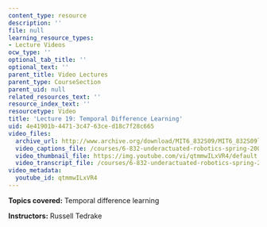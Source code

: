 ```yaml
---
content_type: resource
description: ''
file: null
learning_resource_types:
- Lecture Videos
ocw_type: ''
optional_tab_title: ''
optional_text: ''
parent_title: Video Lectures
parent_type: CourseSection
parent_uid: null
related_resources_text: ''
resource_index_text: ''
resourcetype: Video
title: 'Lecture 19: Temporal Difference Learning'
uid: 4e41901b-4471-3c47-63ce-d18c7f28c665
video_files:
  archive_url: http://www.archive.org/download/MIT6_832S09/MIT6_832S09lec19_300k.mp4
  video_captions_file: /courses/6-832-underactuated-robotics-spring-2009/127e2ce38ef85b7da347c2d9a873a8ba_qtmmwILxVR4.vtt
  video_thumbnail_file: https://img.youtube.com/vi/qtmmwILxVR4/default.jpg
  video_transcript_file: /courses/6-832-underactuated-robotics-spring-2009/4a4739bcf243600e043713159ef3fc31_qtmmwILxVR4.pdf
video_metadata:
  youtube_id: qtmmwILxVR4
---
```


**Topics covered:** Temporal difference learning

**Instructors:** Russell Tedrake